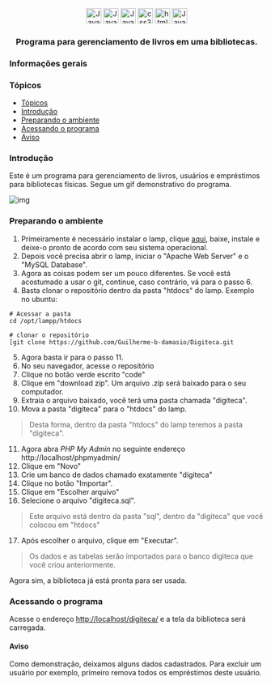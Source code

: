 <div align="center">
    <img height="30" alt="Javascript" src="https://img.shields.io/badge/PHP-777BB4?style=for-the-badge&logo=php&logoColor=white">
	<img height="30" alt="Javascript" src="https://img.shields.io/badge/MySQL-00000F?style=for-the-badge&logo=mysql&logoColor=white">
	<img height="30" alt="Javascript" src="https://img.shields.io/badge/Bootstrap-563D7C?style=for-the-badge&logo=bootstrap&logoColor=white">
	<img height="30" alt="css3" src="https://img.shields.io/badge/CSS3-1572B6?style=for-the-badge&logo=css3&logoColor=white">
    <img height="30" alt="html5" src="https://img.shields.io/badge/HTML5-E34F26?style=for-the-badge&logo=html5&logoColor=white">
    <img height="30" alt="Javascript" src="https://img.shields.io/badge/JavaScript-F7DF1E?style=for-the-badge&logo=javascript&logoColor=black">

</div>

<h3 align="center">Programa para gerenciamento de livros em uma bibliotecas.</h3>

<h3>Informações gerais</h3>

### Tópicos

- [Tópicos](#tópicos)
- [Introdução](#introdução)
- [Preparando o ambiente](#preparando-o-ambiente)
- [Acessando o programa](#acessando-o-programa)
- [Aviso](#aviso)


### Introdução
Este é um programa para gerenciamento de livros, usuários e empréstimos para bibliotecas físicas. Segue um gif demonstrativo do programa.

![img](docs/usando.gif)

### Preparando o ambiente

1. Primeiramente é necessário instalar o lamp, clique [aqui](https://bitnami.com/stack/lamp/installer), baixe, instale e deixe-o pronto de acordo com seu sistema operacional.
2. Depois você precisa abrir o lamp, iniciar o "Apache Web Server" e o "MySQL Database".
3. Agora as coisas podem ser um pouco diferentes. Se você está acostumado a usar o git, continue, caso contrário, vá para o passo 6.
4. Basta clonar o repositório dentro da pasta "htdocs" do lamp.
Exemplo no ubuntu:

```shell
# Acessar a pasta
cd /opt/lampp/htdocs

# clonar o repositório
[git clone https://github.com/Guilherme-b-damasio/Digiteca.git
```

5. Agora basta ir para o passo 11.
6. No seu navegador, acesse o repositório
7. Clique no botão verde escrito "code"
8. Clique em "download zip". Um arquivo .zip será baixado para o seu computador.
9. Extraia o arquivo baixado, você terá uma pasta chamada "digiteca".
10. Mova a pasta "digiteca" para o "htdocs" do lamp.
> Desta forma, dentro da pasta "htdocs" do lamp teremos a pasta "digiteca".
11. Agora abra *PHP My Admin* no seguinte endereço http://localhost/phpmyadmin/
12. Clique em "Novo"
13. Crie um banco de dados chamado exatamente "digiteca"
14. Clique no botão "Importar".
15. Clique em "Escolher arquivo"
16. Selecione o arquivo "digiteca.sql".
> Este arquivo está dentro da pasta "sql", dentro da "digiteca" que você colocou em "htdocs"
17. Após escolher o arquivo, clique em "Executar".
> Os dados e as tabelas serão importados para o banco digiteca que você criou anteriormente.

Agora sim, a biblioteca já está pronta para ser usada.

### Acessando o programa
Acesse o endereço [http://localhost/digiteca/](http://localhost/digiteca/) e a tela da biblioteca será carregada.


#### Aviso
Como demonstração, deixamos alguns dados cadastrados. Para excluir um usuário por exemplo, primeiro remova todos os empréstimos deste usuário.


